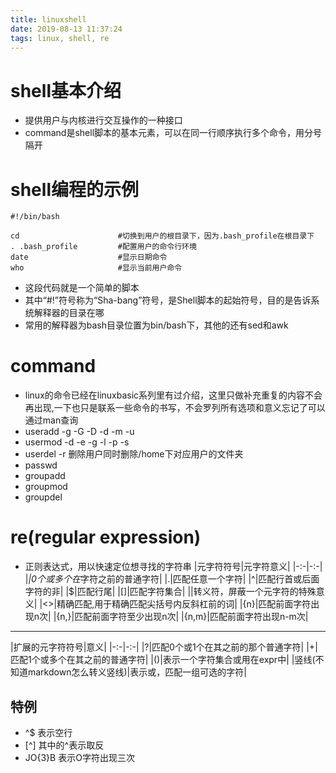 ```yaml
---
title: linuxshell
date: 2019-08-13 11:37:24
tags: linux, shell, re
---
```


# shell基本介绍

- 提供用户与内核进行交互操作的一种接口
- command是shell脚本的基本元素，可以在同一行顺序执行多个命令，用分号隔开


# shell编程的示例

```
#!/bin/bash

cd						#切换到用户的根目录下，因为.bash_profile在根目录下
. .bash_profile			#配置用户的命令行环境
date					#显示日期命令
who						#显示当前用户命令

```

- 这段代码就是一个简单的脚本
- 其中“#!”符号称为“Sha-bang”符号，是Shell脚本的起始符号，目的是告诉系统解释器的目录在哪
- 常用的解释器为bash目录位置为bin/bash下，其他的还有sed和awk

# command

- linux的命令已经在linuxbasic系列里有过介绍，这里只做补充重复的内容不会再出现,一下也只是联系一些命令的书写，不会罗列所有选项和意义忘记了可以通过man查询
- useradd -g -G -D -d -m -u
- usermod -d -e -g -l -p -s
- userdel -r 删除用户同时删除/home下对应用户的文件夹
- passwd
- groupadd
- groupmod
- groupdel


# re(regular expression)

- 正则表达式，用以快速定位想寻找的字符串
|元字符符号|元字符意义|
|-:-|-:-|
|*|0个或多个在*字符之前的普通字符|
|.|匹配任意一个字符|
|^|匹配行首或后面字符的非|
|$|匹配行尾|
|[]|匹配字符集合|
|\|转义符，屏蔽一个元字符的特殊意义|
|\<\>|精确匹配,用于精确匹配尖括号内反斜杠前的词|
|\{n\}|匹配前面字符出现n次|
|\{n,\}|匹配前面字符至少出现n次|
|\{n,m\}|匹配前面字符出现n-m次|

---

|扩展的元字符符号|意义|
|-:-|-:-|
|?|匹配0个或1个在其之前的那个普通字符|
|+|匹配1个或多个在其之前的普通字符|
|()|表示一个字符集合或用在expr中|
|竖线(不知道markdown怎么转义竖线)|表示或，匹配一组可选的字符|

## 特例

- ^$ 表示空行
- [^] 其中的^表示取反
- JO\{3\}B	表示O字符出现三次
